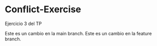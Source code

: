 # Conflict-Exercise
Ejercicio 3 del TP

Este es un cambio en la main branch.
Este es un cambio en la feature branch.
